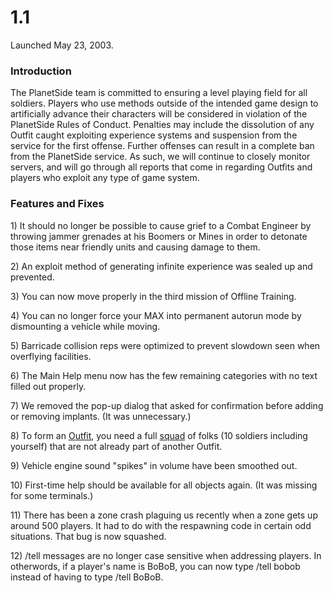 # 1.1

Launched May 23, 2003.

### Introduction

The PlanetSide team is committed to ensuring a level playing field for all
soldiers. Players who use methods outside of the intended game design to
artificially advance their characters will be considered in violation of the
PlanetSide Rules of Conduct. Penalties may include the dissolution of any Outfit
caught exploiting experience systems and suspension from the service for the
first offense. Further offenses can result in a complete ban from the PlanetSide
service. As such, we will continue to closely monitor servers, and will go
through all reports that come in regarding Outfits and players who exploit any
type of game system.

### Features and Fixes

1\) It should no longer be possible to cause grief to a Combat Engineer by
throwing jammer grenades at his Boomers or Mines in order to detonate those
items near friendly units and causing damage to them.

2\) An exploit method of generating infinite experience was sealed up and
prevented.

3\) You can now move properly in the third mission of Offline Training.

4\) You can no longer force your MAX into permanent autorun mode by dismounting
a vehicle while moving.

5\) Barricade collision reps were optimized to prevent slowdown seen when
overflying facilities.

6\) The Main Help menu now has the few remaining categories with no text filled
out properly.

7\) We removed the pop-up dialog that asked for confirmation before adding or
removing implants. (It was unnecessary.)

8\) To form an [Outfit](../terminology/Outfit.md), you need a full
[squad](../terminology/Squad.md) of folks (10 soldiers including yourself) that
are not already part of another Outfit.

9\) Vehicle engine sound "spikes" in volume have been smoothed out.

10\) First-time help should be available for all objects again. (It was missing
for some terminals.)

11\) There has been a zone crash plaguing us recently when a zone gets up around
500 players. It had to do with the respawning code in certain odd situations.
That bug is now squashed.

12\) /tell messages are no longer case sensitive when addressing players. In
otherwords, if a player's name is BoBoB, you can now type /tell bobob instead of
having to type /tell BoBoB.
